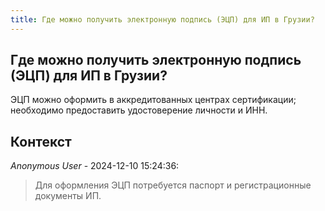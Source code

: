 ```yaml
---
title: Где можно получить электронную подпись (ЭЦП) для ИП в Грузии?
---
```


## Где можно получить электронную подпись (ЭЦП) для ИП в Грузии?

ЭЦП можно оформить в аккредитованных центрах сертификации; необходимо предоставить удостоверение личности и ИНН.

## Контекст

_Anonymous User_ - 2024-12-10 15:24:36:

> Для оформления ЭЦП потребуется паспорт и регистрационные документы ИП.

